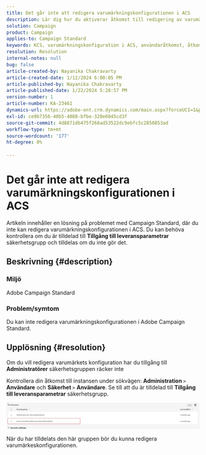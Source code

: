 ```yaml
---
title: Det går inte att redigera varumärkningskonfigurationen i ACS
description: Lär dig hur du aktiverar åtkomst till redigering av varumärkningskonfiguration i ACS. Kontrollera om du har lagts till i säkerhetsgruppen Åtkomst till leveransparametrar.
solution: Campaign
product: Campaign
applies-to: Campaign Standard
keywords: KCS, varumärkningskonfiguration i ACS, användaråtkomst, åtkomst till parametern deliverability, kampanjstandard
resolution: Resolution
internal-notes: null
bug: false
article-created-by: Nayanika Chakravarty
article-created-date: 1/12/2024 6:00:05 PM
article-published-by: Nayanika Chakravarty
article-published-date: 1/22/2024 5:28:57 PM
version-number: 1
article-number: KA-23461
dynamics-url: https://adobe-ent.crm.dynamics.com/main.aspx?forceUCI=1&pagetype=entityrecord&etn=knowledgearticle&id=ea64f666-74b1-ee11-a569-6045bd006a22
exl-id: ce9b7356-40b5-4088-bfbe-328e6045cd3f
source-git-commit: 4d8871db475f268ad53522dc9ebfc5c2850853ad
workflow-type: tm+mt
source-wordcount: '177'
ht-degree: 0%

---
```


# Det går inte att redigera varumärkningskonfigurationen i ACS


Artikeln innehåller en lösning på problemet med Campaign Standard, där du inte kan redigera varumärkningskonfigurationen i ACS. Du kan behöva kontrollera om du är tilldelad till <b>Tillgång till leveransparametrar</b> säkerhetsgrupp och tilldelas om du inte gör det.

## Beskrivning {#description}


### Miljö

Adobe Campaign Standard

### Problem/symtom

Du kan inte redigera varumärkningskonfigurationen i Adobe Campaign Standard.


## Upplösning {#resolution}


Om du vill redigera varumärkets konfiguration har du tillgång till <b>Administratörer</b> säkerhetsgruppen räcker inte

Kontrollera din åtkomst till instansen under sökvägen: <b>Administration </b>`>`  <b>Användare</b> och <b>Säkerhet </b>`>`  <b>Användare</b>. Se till att du är tilldelad till <b>Tillgång till leveransparametrar</b> säkerhetsgrupp.

![](assets/f7846f6e-31b9-ee11-a569-6045bd006704.png)

När du har tilldelats den här gruppen bör du kunna redigera varumärkeskonfigurationen.
